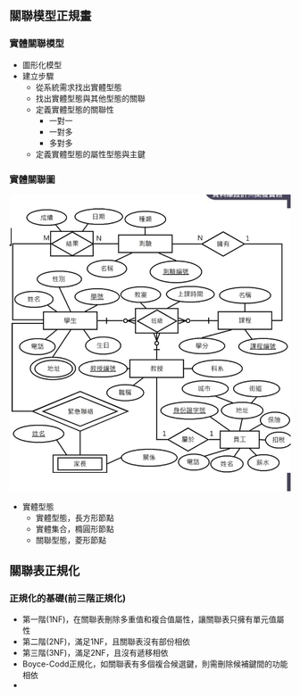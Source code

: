 關聯模型正規畫
---

### 實體關聯模型
- 圖形化模型
- 建立步驟
  - 從系統需求找出實體型態
  - 找出實體型態與其他型態的關聯
  - 定義實體型態的關聯性
    - 一對一
    - 一對多
    - 多對多
  - 定義實體型態的屬性型態與主鍵

### 實體關聯圖
![entities](image\entities.png)
- 實體型態
  - 實體型態，長方形節點
  - 實體集合，橢圓形節點
  - 關聯型態，菱形節點

## 關聯表正規化
### 正規化的基礎(前三階正規化)
- 第一階(1NF)，在關聯表刪除多重值和複合值屬性，讓關聯表只擁有單元值屬性
- 第二階(2NF)，滿足1NF，且關聯表沒有部份相依
- 第三階(3NF)，滿足2NF，且沒有遞移相依
- Boyce-Codd正規化，如關聯表有多個複合候選鍵，則需刪除候補鍵間的功能相依
- 